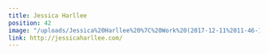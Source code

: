 ```yaml
---
title: Jessica Harllee
position: 42
image: "/uploads/Jessica%20Harllee%20%7C%20Work%20(2017-12-11%2011-46-10).png"
link: http://jessicaharllee.com/
---
```


